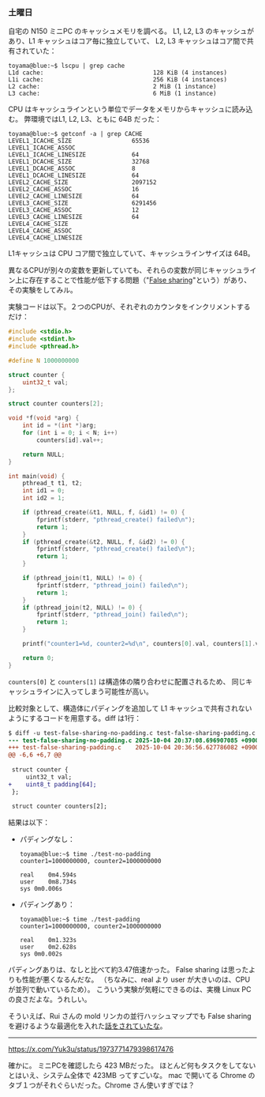 ### 土曜日

自宅の N150 ミニPC のキャッシュメモリを調べる。
L1, L2, L3 のキャッシュがあり、L1 キャッシュはコア毎に独立していて、
L2, L3 キャッシュはコア間で共有されていた：

```
toyama@blue:~$ lscpu | grep cache
L1d cache:                               128 KiB (4 instances)
L1i cache:                               256 KiB (4 instances)
L2 cache:                                2 MiB (1 instance)
L3 cache:                                6 MiB (1 instance)
```

CPU はキャッシュラインという単位でデータをメモリからキャッシュに読み込む。
弊環境ではL1, L2, L3、ともに 64B だった：

```
toyama@blue:~$ getconf -a | grep CACHE
LEVEL1_ICACHE_SIZE                 65536
LEVEL1_ICACHE_ASSOC                
LEVEL1_ICACHE_LINESIZE             64
LEVEL1_DCACHE_SIZE                 32768
LEVEL1_DCACHE_ASSOC                8
LEVEL1_DCACHE_LINESIZE             64
LEVEL2_CACHE_SIZE                  2097152
LEVEL2_CACHE_ASSOC                 16
LEVEL2_CACHE_LINESIZE              64
LEVEL3_CACHE_SIZE                  6291456
LEVEL3_CACHE_ASSOC                 12
LEVEL3_CACHE_LINESIZE              64
LEVEL4_CACHE_SIZE                  
LEVEL4_CACHE_ASSOC                 
LEVEL4_CACHE_LINESIZE
```

L1キャッシュは CPU コア間で独立していて、キャッシュラインサイズは 64B。


異なるCPUが別々の変数を更新していても、それらの変数が同じキャッシュライン上に存在することで性能が低下する問題（"[False sharing](https://en.wikipedia.org/wiki/False_sharing)"という）があり、その実験をしてみル。

実験コードは以下。２つのCPUが、それぞれのカウンタをインクリメントするだけ：

```c
#include <stdio.h>
#include <stdint.h>
#include <pthread.h>

#define N 1000000000

struct counter {
    uint32_t val;
};

struct counter counters[2];

void *f(void *arg) {
    int id = *(int *)arg;
    for (int i = 0; i < N; i++)
        counters[id].val++;

    return NULL;
}

int main(void) {
    pthread_t t1, t2;
    int id1 = 0;
    int id2 = 1;

    if (pthread_create(&t1, NULL, f, &id1) != 0) {
        fprintf(stderr, "pthread_create() failed\n");
        return 1;
    }
    if (pthread_create(&t2, NULL, f, &id2) != 0) {
        fprintf(stderr, "pthread_create() failed\n");
        return 1;
    }

    if (pthread_join(t1, NULL) != 0) {
        fprintf(stderr, "pthread_join() failed\n");
        return 1;
    }
    if (pthread_join(t2, NULL) != 0) {
        fprintf(stderr, "pthread_join() failed\n");
        return 1;
    }

    printf("counter1=%d, counter2=%d\n", counters[0].val, counters[1].val);

    return 0;
}
```

`counters[0]` と `counters[1]` は構造体の隣り合わせに配置されるため、
同じキャッシュラインに入ってしまう可能性が高い。

比較対象として、構造体にパディングを追加して L1 キャッシュで共有されないようにするコードを用意する。diff は1行：

```diff
$ diff -u test-false-sharing-no-padding.c test-false-sharing-padding.c 
--- test-false-sharing-no-padding.c	2025-10-04 20:37:08.696907085 +0900
+++ test-false-sharing-padding.c	2025-10-04 20:36:56.627786082 +0900
@@ -6,6 +6,7 @@
 
 struct counter {
     uint32_t val;
+    uint8_t padding[64];
 };
 
 struct counter counters[2];
```

結果は以下：

- パディングなし：

    ```
    toyama@blue:~$ time ./test-no-padding 
    counter1=1000000000, counter2=1000000000

    real	0m4.594s
    user	0m8.734s
    sys	0m0.006s
    ```

- パディングあり：

    ```
    toyama@blue:~$ time ./test-padding 
    counter1=1000000000, counter2=1000000000

    real	0m1.323s
    user	0m2.628s
    sys	0m0.002s
    ```

パディングありは、なしと比べて約3.47倍速かった。
False sharing は思ったよりも性能が悪くなるんだな。
（ちなみに、real より user が大きいのは、CPU が並列で動いているため）。
こういう実験が気軽にできるのは、実機 Linux PC の良さだよな。うれしい。

そういえば、Rui さんの mold リンカの並行ハッシュマップでも False sharing を避けるような最適化を入れた[話をされていたな](https://www.youtube.com/live/_LQ6jvB7sq8?si=QsvBCuU2_DDNDHCk&t=805)。

---

https://x.com/Yuk3u/status/1973771479398617476

確かに。 ミニPCを確認したら 423 MBだった。
ほとんど何もタスクをしてないとはいえ、システム全体で 423MB ってすごいな。
mac で開いてる Chrome のタブ１つがそれぐらいだった。Chrome さん使いすぎでは？
